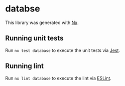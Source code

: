 # databse

This library was generated with [Nx](https://nx.dev).

## Running unit tests

Run `nx test database` to execute the unit tests via [Jest](https://jestjs.io).

## Running lint

Run `nx lint database` to execute the lint via [ESLint](https://eslint.org/).
